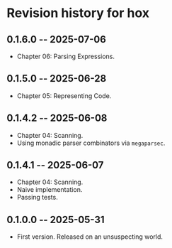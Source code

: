 # Revision history for hox

## 0.1.6.0 -- 2025-07-06

* Chapter 06: Parsing Expressions.

## 0.1.5.0 -- 2025-06-28

* Chapter 05: Representing Code.

## 0.1.4.2 -- 2025-06-08

* Chapter 04: Scanning.
* Using monadic parser combinators via `megaparsec`.

## 0.1.4.1 -- 2025-06-07

* Chapter 04: Scanning.
* Naive implementation.
* Passing tests.

## 0.1.0.0 -- 2025-05-31

* First version. Released on an unsuspecting world.
